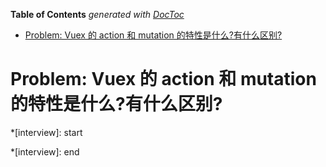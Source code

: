 <!-- START doctoc generated TOC please keep comment here to allow auto update -->
<!-- DON'T EDIT THIS SECTION, INSTEAD RE-RUN doctoc TO UPDATE -->
**Table of Contents**  *generated with [DocToc](https://github.com/thlorenz/doctoc)*

- [Problem: Vuex 的 action 和 mutation 的特性是什么?有什么区别?](#problem-vuex-%E7%9A%84-action-%E5%92%8C-mutation-%E7%9A%84%E7%89%B9%E6%80%A7%E6%98%AF%E4%BB%80%E4%B9%88%E6%9C%89%E4%BB%80%E4%B9%88%E5%8C%BA%E5%88%AB)

<!-- END doctoc generated TOC please keep comment here to allow auto update -->

# Problem: Vuex 的 action 和 mutation 的特性是什么?有什么区别?

*[interview]: start

*[interview]: end
